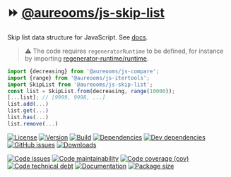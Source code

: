 :fast_forward: [@aureooms/js-skip-list](https://aureooms.github.io/js-skip-list)
==

Skip list data structure for JavaScript.
See [docs](https://aureooms.github.io/js-skip-list/index.html).

> :warning: The code requires `regeneratorRuntime` to be defined, for instance by importing
> [regenerator-runtime/runtime](https://www.npmjs.com/package/regenerator-runtime).

```js
import {decreasing} from '@aureooms/js-compare';
import {range} from '@aureooms/js-itertools';
import SkipList from '@aureooms/js-skip-list';
const list = SkipList.from(decreasing, range(10000));
[...list]; // [9999, 9998, ...]
list.add(...)
list.get(...)
list.has(...)
list.remove(...)
```

[![License](https://img.shields.io/github/license/aureooms/js-skip-list.svg)](https://raw.githubusercontent.com/aureooms/js-skip-list/main/LICENSE)
[![Version](https://img.shields.io/npm/v/@aureooms/js-skip-list.svg)](https://www.npmjs.org/package/@aureooms/js-skip-list)
[![Build](https://img.shields.io/travis/aureooms/js-skip-list/main.svg)](https://travis-ci.org/aureooms/js-skip-list/branches)
[![Dependencies](https://img.shields.io/david/aureooms/js-skip-list.svg)](https://david-dm.org/aureooms/js-skip-list)
[![Dev dependencies](https://img.shields.io/david/dev/aureooms/js-skip-list.svg)](https://david-dm.org/aureooms/js-skip-list?type=dev)
[![GitHub issues](https://img.shields.io/github/issues/aureooms/js-skip-list.svg)](https://github.com/aureooms/js-skip-list/issues)
[![Downloads](https://img.shields.io/npm/dm/@aureooms/js-skip-list.svg)](https://www.npmjs.org/package/@aureooms/js-skip-list)

[![Code issues](https://img.shields.io/codeclimate/issues/aureooms/js-skip-list.svg)](https://codeclimate.com/github/aureooms/js-skip-list/issues)
[![Code maintainability](https://img.shields.io/codeclimate/maintainability/aureooms/js-skip-list.svg)](https://codeclimate.com/github/aureooms/js-skip-list/trends/churn)
[![Code coverage (cov)](https://img.shields.io/codecov/c/gh/aureooms/js-skip-list/main.svg)](https://codecov.io/gh/aureooms/js-skip-list)
[![Code technical debt](https://img.shields.io/codeclimate/tech-debt/aureooms/js-skip-list.svg)](https://codeclimate.com/github/aureooms/js-skip-list/trends/technical_debt)
[![Documentation](https://aureooms.github.io/js-skip-list/badge.svg)](https://aureooms.github.io/js-skip-list/source.html)
[![Package size](https://img.shields.io/bundlephobia/minzip/@aureooms/js-skip-list)](https://bundlephobia.com/result?p=@aureooms/js-skip-list)
